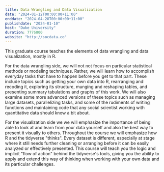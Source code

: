 ```yaml
---
title: Data Wrangling and Data Visualization 
date: "2024-01-12T00:00:00+11:00"
enddate: "2024-04-28T00:00:00+11:00"
publishdate: "2024-01-10"
host: "Duke University"
duration: 7776000
website: "http://socdata.co"
---
```


This graduate course teaches the elements of data wrangling and data visualization, mostly in R. 

For the data wrangling side, we will not not focus on particular statistical methods or modeling techniques. Rather, we will learn how to accomplish everyday tasks that have to happen before you get to that part. These include topics such as getting your own data into R, rearranging and recoding it, exploring its structure, munging and reshaping tables, and presenting summary tabulations and graphs of this work. We will also examine some more advanced versions of these topics such as managing large datasets, parallelizing tasks, and some of the rudiments of writing functions and maintaining code that any social scientist working with quantitative data should know a bit about.

For the visualization side we we will emphasize the importance of being able to look at and learn from your data yourself and also the best way to present it visually to others. Throughout the course we will emphasize how R and the tidyverse "thinks". Every dataset is different, especially at stage where it still needs further cleaning or arranging before it can be easily analyzed or effectively presented. This course will teach you the logic and implicit "flow of action" behind the tidyverse's tools, giving you the ability to apply and extend this way of thinking when working with your own data and its particular challenges. 
